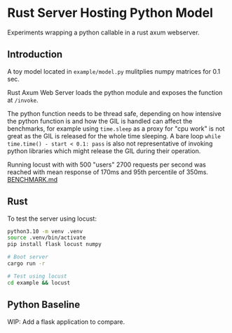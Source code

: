 # Rust Server Hosting Python Model

Experiments wrapping a python callable in a rust axum webserver.

## Introduction

A toy model located in `example/model.py` mulitplies numpy matrices for 0.1 sec.

Rust Axum Web Server loads the python module and exposes the function at `/invoke`.  

The python function needs to be thread safe, depending on how intensive the python function is and how the GIL is handled can affect the benchmarks, for example using `time.sleep` as a proxy for "cpu work" is not great as the GIL is released for the whole time sleeping.  A bare loop `while time.time() - start < 0.1: pass` is also not representative of invoking python libraries which might release the GIL during their operation.

Running locust with with 500 "users" 2700 requests per second was reached with mean response of 170ms and 95th percentile of 350ms. [BENCHMARK.md](/docs/BENCHMARK.md)


## Rust

To test the server using locust:

```bash
python3.10 -m venv .venv
source .venv/bin/activate
pip install flask locust numpy

# Boot server
cargo run -r

# Test using locust
cd example && locust
```

## Python Baseline

WIP: Add a flask application to compare.